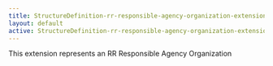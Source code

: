 ```yaml
---
title: StructureDefinition-rr-responsible-agency-organization-extension-intro
layout: default
active: StructureDefinition-rr-responsible-agency-organization-extension-intro
---
```


This extension represents an RR Responsible Agency Organization
